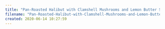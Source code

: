 ```yaml
---
title: "Pan-Roasted Halibut with Clamshell Mushrooms and Lemon Butter Sauce"
filename: "Pan-Roasted-Halibut-with-Clamshell-Mushrooms-and-Lemon-Butter-Sauce"
created: 2020-06-14 10:27:59
---
```

